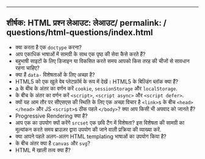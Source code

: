 ***

## शीर्षक: HTML प्रश्न&#xA;लेआउट: लेआउट/&#xA;permalink: / questions/html-questions/index.html

*   क्या करता है एक `doctype` करना?
*   आप एकाधिक भाषाओं में सामग्री के साथ एक पृष्ठ की सेवा कैसे करते हैं?
*   बहुभाषी साइटों के लिए डिजाइन या विकसित करते समय आपको किस तरह की चीजों से सावधान रहना चाहिए?
*   क्या हैं `data-` विशेषताओं के लिए अच्छा है?
*   HTML5 को एक खुले वेब प्लेटफ़ॉर्म के रूप में देखें। HTML5 के बिल्डिंग ब्लॉक क्या हैं?
*   a के बीच के अंतर का वर्णन करें `cookie`, `sessionStorage` और `localStorage`.
*   के बीच के अंतर का वर्णन करें `<script>`, `<script async>` और `<script defer>`.
*   क्यों यह आम तौर पर सीएसएस की स्थिति के लिए एक अच्छा विचार है `<link>`s के बीच `<head></head>` और JS `<script>`s ठीक पहले `</body>`? क्या आप किसी भी अपवाद को जानते हैं?
*   Progressive Rendering क्या है?
*   आप एक का उपयोग क्यों करेंगे `srcset` एक छवि टैग में विशेषता? इस विशेषता की सामग्री का मूल्यांकन करते समय ब्राउज़र द्वारा उपयोग की जाने वाली प्रक्रिया की व्याख्या करें.
*   क्या आपने पहले अलग-अलग HTML templating भाषाओं का उपयोग किया है?
*   के बीच अंतर क्या है `canvas` और `svg`?
*   HTML में खाली तत्व क्या हैं?

